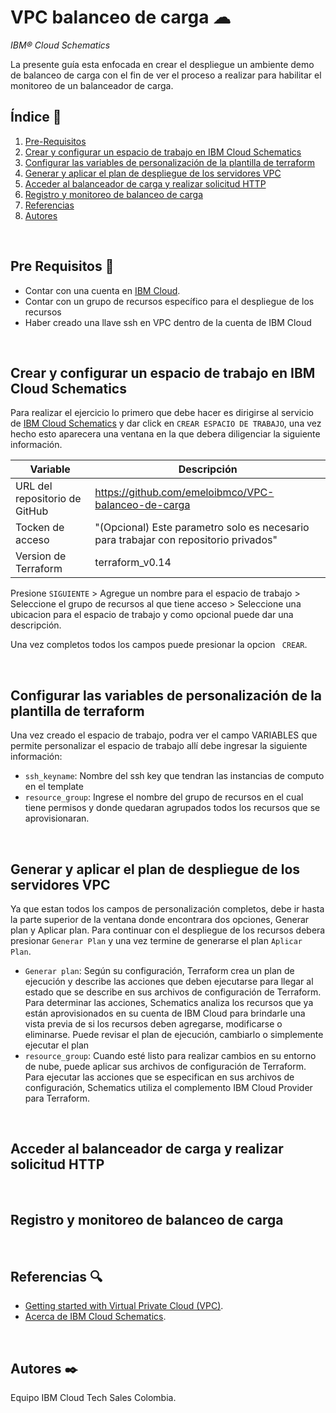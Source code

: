 # VPC balanceo de carga ☁
*IBM® Cloud Schematics* 

La presente guía esta enfocada en crear el despliegue un ambiente demo de balanceo de carga con el fin de ver el proceso a realizar para habilitar el monitoreo de un balanceador de carga.
<br />

## Índice  📰
1. [Pre-Requisitos](#Pre-Requisitos-pencil)
2. [Crear y configurar un espacio de trabajo en IBM Cloud Schematics](#Crear-y-configurar-un-espacio-de-trabajo-en-IBM-Cloud-Schematics)
3. [Configurar las variables de personalización de la plantilla de terraform](#Configurar-las-variables-de-personalización-de-la-plantilla-de-terraform)
4. [Generar y aplicar el plan de despliegue de los servidores VPC](#Generar-y-aplicar-el-plan-de-despliegue-de-los-servidores-VPC)
5. [Acceder al balanceador de carga y realizar solicitud HTTP](#Acceder-al-balanceador-de-carga-y-realizar-solicitud-HTTP)
6. [Registro y monitoreo de balanceo de carga](#Registro-y-monitoreo-de-balanceo-de-carga)
7. [Referencias](#Referencias-mag)
8. [Autores](#Autores-black_nib)
<br />

## Pre Requisitos :pencil:
* Contar con una cuenta en <a href="https://cloud.ibm.com/"> IBM Cloud</a>.
* Contar con un grupo de recursos específico para el despliegue de los recursos
* Haber creado una llave ssh en VPC dentro de la cuenta de IBM Cloud
<br />

## Crear y configurar un espacio de trabajo en IBM Cloud Schematics
Para realizar el ejercicio lo primero que debe hacer es dirigirse al servicio de <a href="https://cloud.ibm.com/schematics/workspaces">IBM Cloud Schematics</a> y dar click en ```CREAR ESPACIO DE TRABAJO```, una vez hecho esto aparecera una ventana en la que debera diligenciar la siguiente información.

| Variable | Descripción |
| ------------- | ------------- |
| URL del repositorio de GitHub | https://github.com/emeloibmco/VPC-balanceo-de-carga |
| Tocken de acceso  | "(Opcional) Este parametro solo es necesario para trabajar con repositorio privados"  |
| Version de Terraform | terraform_v0.14 |

Presione ```SIGUIENTE```  > Agregue un nombre para el espacio de trabajo > Seleccione el grupo de recursos al que tiene acceso > Seleccione una ubicacion para el espacio de trabajo y como opcional puede dar una descripción. 

Una vez completos todos los campos puede presionar la opcion ``` CREAR```.

<br />

## Configurar las variables de personalización de la plantilla de terraform
Una vez  creado el espacio de trabajo, podra ver el campo VARIABLES que permite personalizar el espacio de trabajo allí debe ingresar la siguiente información:

* ```ssh_keyname```: Nombre del ssh key que tendran las instancias de computo en el template
* ```resource_group```: Ingrese el nombre del grupo de recursos en el cual tiene permisos y donde quedaran agrupados todos los recursos que se aprovisionaran.
<br />

## Generar y aplicar el plan de despliegue de los servidores VPC
Ya que estan todos los campos de personalización completos, debe ir hasta la parte superior de la ventana donde encontrara dos opciones, Generar plan y Aplicar plan. Para continuar con el despliegue de los recursos debera presionar ```Generar Plan``` y una vez termine de generarse el plan ```Aplicar Plan```.

* ```Generar plan```: Según su configuración, Terraform crea un plan de ejecución y describe las acciones que deben ejecutarse para llegar al estado que se describe en sus archivos de configuración de Terraform. Para determinar las acciones, Schematics analiza los recursos que ya están aprovisionados en su cuenta de IBM Cloud para brindarle una vista previa de si los recursos deben agregarse, modificarse o eliminarse. Puede revisar el plan de ejecución, cambiarlo o simplemente ejecutar el plan
* ```resource_group```: Cuando esté listo para realizar cambios en su entorno de nube, puede aplicar sus archivos de configuración de Terraform. Para ejecutar las acciones que se especifican en sus archivos de configuración, Schematics utiliza el complemento IBM Cloud Provider para Terraform.
<br />

## Acceder al balanceador de carga y realizar solicitud HTTP
<br />

## Registro y monitoreo de balanceo de carga
<br />

## Referencias :mag:
* <a href="https://cloud.ibm.com/docs/vpc?topic=vpc-getting-started">Getting started with Virtual Private Cloud (VPC)</a>.
* [Acerca de IBM Cloud Schematics](https://cloud.ibm.com/docs/schematics?topic=schematics-about-schematics).
<br />

## Autores :black_nib:
Equipo IBM Cloud Tech Sales Colombia.
<br />

